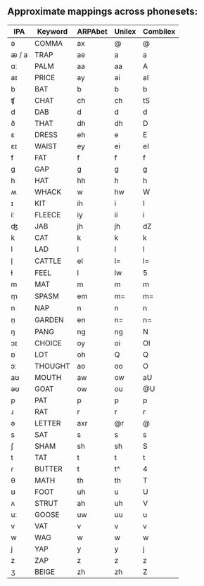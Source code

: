 ## Approximate mappings across phonesets: 

 

| IPA    | Keyword    | ARPAbet | Unilex | Combilex |
|--------|------------|---------|--------|----------|
| ə      | COMMA      |      ax |   @    |  @       |
|æ / a   |TRAP   | ae   | a   | a |
|ɑː    |PALM   | aa |   aa  |  A |
|aɪ  |  PRICE   | ay  |  ai  |  aI |
|b  |  BAT       | b  |  b  |  b |
|ʧ  |  CHAT    | ch   | ch  |  tS |
|d  |  DAB     |   d   | d |   d |
|ð  |  THAT |   dh  |  dh  |  D |
|ɛ  |  DRESS |   eh   | e   | E |
|ɛɪ   | WAIST |   ey  |  ei|    eI |
|f  |  FAT    |    f |   f|    f |
|g |   GAP |       g  |  g |   g |
|h  |  HAT   |     hh  |  h  |  h |
|ʍ   | WHACK   | w  |  hw |   W |
|ɪ  |  KIT   | ih   | i  |  I |
|iː  |  FLEECE  |  iy |   ii  |  i |
|ʤ  |  JAB      |  jh   | jh |   dZ |
|k  |  CAT   |     k   | k  |  k |
|l   | LAD    |    l |   l  |  l |
|l̩  |  CATTLE |  el   | l=   | l= |
|ɫ  |  FEEL  |  l |   lw  |  5 |
|m   | MAT     |   m |   m   | m |
|m̩  |  SPASM   | em   | m=  |  m= |
|n  |  NAP  |      n   | n |   n |
|n̩   | GARDEN   | en   | n= |   n= |
|ŋ  |  PANG    |ng |   ng   | N |
|ɔɪ   | CHOICE |   oy  |  oi |   OI |
|ɒ  |  LOT      |   oh|    Q |   Q |
|ɔː  |  THOUGHT   | ao  |  oo   | O |
|aʊ  |  MOUTH  |  aw   | ow |   aU |
|əʊ  |  GOAT  |  ow  |  ou |   @U |
|p  |  PAT     |   p  |  p  |  p |
|ɹ  |  RAT      |  r  |  r   | r |
|ə  |  LETTER   | axr   | @r |  @ |
|s  |  SAT      |  s  |  s |   s |
|ʃ  |  SHAM |   sh  |  sh |   S |
|t  |  TAT |      t  |  t  |  t |
|ɾ   | BUTTER   | t |   t^  |  4 |
|θ   | MATH   | th |   th |   T |
|ʊ   | FOOT  |  uh  |  u |   U |
|ʌ    |STRUT |  ah  |  uh |   V |
|uː  |  GOOSE |   uw  |  uu |   u |
|v   | VAT     |   v  |  v |   v |
|w   | WAG     |   w  |  w   | w |
|j   | YAP      |  y  |  y  |  j |
|z   | ZAP     |   z  | z  |  z |
|ʒ   | BEIGE  |  zh  |  zh |   Z |